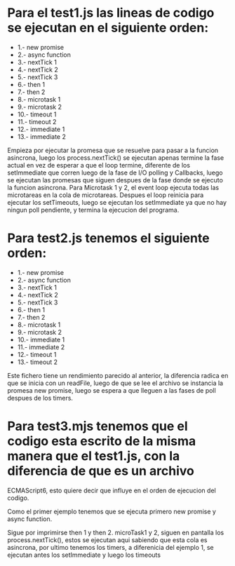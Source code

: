 # Para el test1.js las lineas de codigo se ejecutan en el siguiente orden:

* 1.- new promise
* 2.- async function
* 3.- nextTick 1
* 4.- nextTick 2
* 5.- nextTick 3
* 6.- then 1
* 7.- then 2
* 8.- microtask 1
* 9.- microtask 2
* 10.- timeout 1
* 11.- timeout 2
* 12.- immediate 1
* 13.- immediate 2

Empieza por ejecutar la promesa que se resuelve para pasar a la funcion asincrona, luego los process.nextTick() se ejecutan apenas 
termine la fase actual en vez de esperar a que el loop termine, diferente de los setImmediate que corren luego de la fase de I/O polling y Callbacks,
luego se ejecutan las promesas que siguen despues de la fase donde se ejecuto la funcion asincrona. Para Microtask 1 y 2, el event loop
ejecuta todas las microtareas en la cola de microtareas. Despues el loop reinicia para ejecutar los setTimeouts, luego se ejecutan los setImmediate ya que no hay ningun poll pendiente, 
y termina la ejecucion del programa.


# Para test2.js tenemos el siguiente orden:

* 1.- new promise
* 2.- async function
* 3.- nextTick 1
* 4.- nextTick 2
* 5.- nextTick 3
* 6.- then 1
* 7.- then 2
* 8.- microtask 1
* 9.- microtask 2
* 10.- immediate 1
* 11.- immediate 2
* 12.- timeout 1
* 13.- timeout 2

Este fichero tiene un rendimiento parecido al anterior, la diferencia radica en que se inicia con
un readFile, luego de que se lee el archivo se instancia la promesa new promise, luego se espera a que
lleguen a las fases de poll despues de los timers.

# Para test3.mjs tenemos que el codigo esta escrito de la misma manera que el test1.js, con la diferencia de que es un archivo
ECMAScript6, esto quiere decir que influye en el orden de ejecucion del codigo.

Como el primer ejemplo tenemos que se ejecuta primero new promise y async function.

Sigue por imprimirse then 1 y then 2. microTask1 y 2, siguen en pantalla
los process.nextTick(), estos se ejecutan aqui sabiendo que esta cola es asincrona, por ultimo
tenemos los timers, a diferenicia del ejemplo 1, se ejecutan antes los setImmediate y luego 
los timeouts


